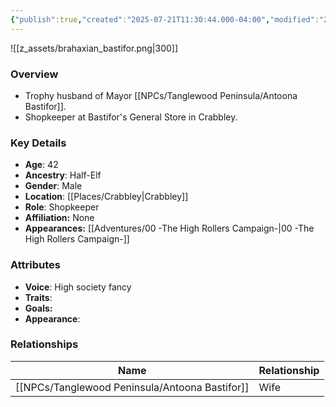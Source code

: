 ```yaml
---
{"publish":true,"created":"2025-07-21T11:30:44.000-04:00","modified":"2025-10-03T09:40:48.553-04:00","published":"2025-10-03T09:40:48.553-04:00","cssclasses":"","Age":"42","Ancestry":"Half-Elf","Gender":"Male","Location":["[[Crabbley]]"],"Role":["Shopkeeper"],"Affiliation":["None"],"Appearances":["[[00 -The High Rollers Campaign-]]"]}
---
```



![[z_assets/brahaxian_bastifor.png|300]]

### Overview
- Trophy husband of Mayor [[NPCs/Tanglewood Peninsula/Antoona Bastifor]].
- Shopkeeper at Bastifor's General Store in Crabbley.

### Key Details
- **Age**: 42
- **Ancestry**: Half-Elf
- **Gender**: Male
- **Location**: [[Places/Crabbley\|Crabbley]]
- **Role**: Shopkeeper
- **Affiliation:** None
- **Appearances:** [[Adventures/00 -The High Rollers Campaign-\|00 -The High Rollers Campaign-]]

### Attributes
- **Voice**: High society fancy
- **Traits**: 
- **Goals:** 
- **Appearance**: 

### Relationships

| Name                 | Relationship |
| -------------------- | ------------ |
| [[NPCs/Tanglewood Peninsula/Antoona Bastifor]] | Wife         |

